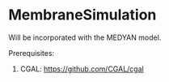 # MembraneSimulation

Will be incorporated with the MEDYAN model.

Prerequisites:
1. CGAL: https://github.com/CGAL/cgal
